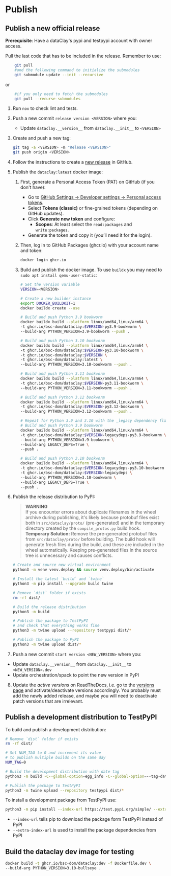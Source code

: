 # Publish

## Publish a new official release

**Prerequisite**: Have a dataClay's pypi and testpypi account with owner access.

Pull the last code that has to be included in the release. Remember to use:

```bash
    git pull
    #and the following command to initialize the submodules
    git submodule update --init --recursive
```

or

```bash
    #if you only need to fetch the submodules
    git pull --recurse-submodules
```

1. Run `nox` to check lint and tests.
2. Push a new commit `release version <VERSION>` where you:
   - Update `dataclay.__version__` from `dataclay.__init__` to `<VERSION>`

3. Create and push a new tag:

   ```bash
   git tag -a <VERSION> -m "Release <VERSION>"
   git push origin <VERSION>
   ```

4. Follow the instructions to create a [new release](https://docs.github.com/en/repositories/releasing-projects-on-github/managing-releases-in-a-repository) in GitHub.

5. Publish the `dataclay:latest` docker image:

    1. First, generate a Personal Access Token (PAT) on GitHub (if you don't have):
        - Go to [GitHub Settings → Developer settings → Personal access tokens](https://github.com/settings/tokens).
        - Select **Tokens (classic)** or fine-grained tokens (depending on GitHub updates).
        - Click **Generate new token** and configure:
            - **Scopes**: At least select the `read:packages` and `write:packages`.
        - Generate the token and copy it (you’ll need it for the login).

    2. Then, log in to GitHub Packages (ghcr.io) with your account name and token:

        ```bash
        docker login ghcr.io
        ```

    3. Build and publish the docker image. To use `buildx` you may need to `sudo apt install qemu-user-static`:

        ```bash
        # Set the version variable
        VERSION=<VERSION>

        # Create a new builder instance
        export DOCKER_BUILDKIT=1
        docker buildx create --use

        # Build and push Python 3.9 bookworm
        docker buildx build --platform linux/amd64,linux/arm64 \
        -t ghcr.io/bsc-dom/dataclay:$VERSION-py3.9-bookworm \
        --build-arg PYTHON_VERSION=3.9-bookworm --push .

        # Build and push Python 3.10 bookworm
        docker buildx build --platform linux/amd64,linux/arm64 \
        -t ghcr.io/bsc-dom/dataclay:$VERSION-py3.10-bookworm \
        -t ghcr.io/bsc-dom/dataclay:$VERSION \
        -t ghcr.io/bsc-dom/dataclay:latest \
        --build-arg PYTHON_VERSION=3.10-bookworm --push .

        # Build and push Python 3.11 bookworm
        docker buildx build --platform linux/amd64,linux/arm64 \
        -t ghcr.io/bsc-dom/dataclay:$VERSION-py3.11-bookworm \
        --build-arg PYTHON_VERSION=3.11-bookworm --push .

        # Build and push Python 3.12 bookworm
        docker buildx build --platform linux/amd64,linux/arm64 \
        -t ghcr.io/bsc-dom/dataclay:$VERSION-py3.12-bookworm \
        --build-arg PYTHON_VERSION=3.12-bookworm --push .

        # Repeat for Python 3.9 and 3.10 with the _legacy dependency flavour_
        # Build and push Python 3.9 bookworm
        docker buildx build --platform linux/amd64,linux/arm64 \
        -t ghcr.io/bsc-dom/dataclay:$VERSION-legacydeps-py3.9-bookworm \
        --build-arg PYTHON_VERSION=3.9-bookworm \
        --build-arg LEGACY_DEPS=True \
        --push .

        # Build and push Python 3.10 bookworm
        docker buildx build --platform linux/amd64,linux/arm64 \
        -t ghcr.io/bsc-dom/dataclay:$VERSION-legacydeps-py3.10-bookworm \
        -t ghcr.io/bsc-dom/dataclay:$VERSION-legacydeps \
        --build-arg PYTHON_VERSION=3.10-bookworm \
        --build-arg LEGACY_DEPS=True \
        --push .
        ```

6. Publish the release distribution to PyPI:

    > **WARNING**  
    > If you encounter errors about duplicate filenames in the wheel archive during publishing, it's likely because protobuf files exist both in `src/dataclay/proto/` (pre-generated) and in the temporary directory created by the `compile_protos.py` build hook.  
    > **Temporary Solution:** Remove the pre-generated protobuf files from `src/dataclay/proto/` before building. The build hook will generate fresh files during the build, and these are included in the wheel automatically. Keeping pre-generated files in the source tree is unnecessary and causes conflicts.

    ```bash
    # Create and source new virtual environment
    python3 -m venv venv.deploy && source venv.deploy/bin/activate

    # Install the latest `build` and `twine`
    python3 -m pip install --upgrade build twine

    # Remove `dist` folder if exists
    rm -rf dist/

    # Build the release distribution
    python3 -m build

    # Publish the package to TestPyPI
    # and check that everything works fine
    python3 -m twine upload --repository testpypi dist/*

    # Publish the package to PyPI
    python3 -m twine upload dist/*
    ```

7. Push a new commit `start version <NEW_VERSION>` where you:

- Update `dataclay.__version__` from `dataclay.__init__` to `<NEW_VERSION>.dev`
- Update orchestration/spack to point the new version in PyPI

8. Update the _active versions_ on ReadTheDocs, i.e. go to the [versions page](https://readthedocs.org/projects/dataclay/versions/) and activate/deactivate versions accordingly. You probably must add the newly added release, and maybe you will need to deactivate patch versions that are irrelevant.

## Publish a development distribution to TestPyPI

To build and publish a development distribution:

```bash
# Remove `dist` folder if exists
rm -rf dist/

# Set NUM_TAG to 0 and increment its value 
# to publish multiple builds on the same day
NUM_TAG=0

# Build the development distribution with date tag
python3 -m build -C--global-option=egg_info -C--global-option=--tag-date -C--global-option=--tag-build=$NUM_TAG

# Publish the package to TestPyPI
python3 -m twine upload --repository testpypi dist/*
```

To install a development package from TestPyPI use:

```bash
python3 -m pip install --index-url https://test.pypi.org/simple/ --extra-index-url https://pypi.org/simple/ dataclay
```

- `--index-url` tells pip to download the package form TestPyPI instead of PyPI
- `--extra-index-url` is used to install the package dependencies from PyPI

## Build the dataclay dev image for testing

```bash
docker build -t ghcr.io/bsc-dom/dataclay:dev -f Dockerfile.dev \
--build-arg PYTHON_VERSION=3.10-bullseye .
```
